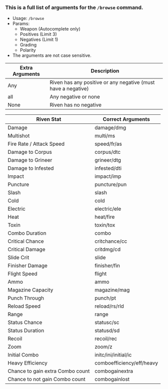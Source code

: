 ### This is a full list of arguments for the `/browse` command.
-  Usage: `/browse`
  - Params:
    - Weapon (Autocomplete only)
    - Positives (Limit 3)
    - Negatives (Limit 1)
    - Grading
    - Polarity
- The arguments are not case sensitive.

|Extra Arguments|Description|
|--|--|
|Any|Riven has any positive or any negative (must have a negative)|
|all|Any negative or none
|None|Riven has no negative|

|Riven Stat|Correct Arguments|
|--|--|
|Damage|damage/dmg|
|Multishot|multi/ms|
|Fire Rate / Attack Speed|speed/fr/as|
|Damage to Corpus|corpus/dtc|
|Damage to Grineer|grineer/dtg|
|Damage to Infested|infested/dti|
|Impact|impact/imp|
|Puncture|puncture/pun|
|Slash|slash|
|Cold|cold|
|Electric|electric/ele|
|Heat|heat/fire|
|Toxin|toxin/tox|
|Combo Duration|combo|
|Critical Chance|critchance/cc|
|Critical Damage|critdmg/cd|
|Slide Crit|slide|
|Finisher Damage|finisher/fin|
|Flight Speed|flight|
|Ammo|ammo|
|Magazine Capacity|magazine/mag|
|Punch Through|punch/pt|
|Reload Speed|reload/rs/rld|
|Range|range|
|Status Chance|statusc/sc|
|Status Duration|statusd/sd|
|Recoil|recoil/rec|
|Zoom|zoom/z|
|Initial Combo|initc/ini/initial/ic|
|Heavy Efficiency|comboefficiency/eff/heavy|
|Chance to gain extra Combo count|combogainextra|
|Chance to not gain Combo count|combogainlost|
